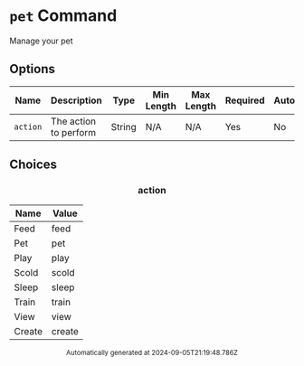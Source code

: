 # `pet` Command

Manage your pet

## Options

| Name | Description | Type | Min Length | Max Length | Required | Autocomplete |
| ---- | ----------- | ---- | ---------- | ---------- | -------- | ------------ |
| `action` | The action to perform | String | N/A | N/A | Yes | No |


## Choices

<div align="center">

### action

| Name | Value |
| ---- | ----- |
| Feed | feed |
| Pet | pet |
| Play | play |
| Scold | scold |
| Sleep | sleep |
| Train | train |
| View | view |
| Create | create |
</div>


<div align="center"><sub>Automatically generated at 2024-09-05T21:19:48.786Z</sub></div>